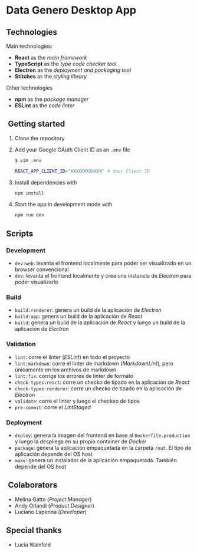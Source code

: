 # Data Genero Desktop App

## Technologies

Main technologies:

- **React** as the _main framework_
- **TypeScript** as the _type code checker tool_
- **Electron** as the _deployment and packaging tool_
- **Stitches** as the _styling library_

Other technologies

- **npm** as the _package manager_
- **ESLint** as the _code linter_

##  Getting started

1. Clone the repository
1. Add your Google OAuth Client ID as an `.env` file

    ```bash
    $ vim .env
    
    REACT_APP_CLIENT_ID="XXXXXXXXXXXX" # Your Client ID
    ```

1. Install dependencies with

    ```bash
    npm install
    ```

1. Start the app in development mode with

    ```bash
    npm run dev
    ```

## Scripts

### Development

- `dev:web`: levanta el frontend localmente para poder ser visualizado en un
browser convencional
- `dev`: levanta el frontend localmente y crea una instancia de _Electron_ para
poder visualizarlo

### Build

- `build:renderer`: genera un build de la aplicación de _Electron_
- `build:app`: genera un build de la aplicación de _React_
- `build`: genera un build de la aplicación de _React_ y luego un build de la
aplicación de _Electron_

### Validation

- `lint`: corre el linter (_ESLint_) en todo el proyecto
- `lint:markdown`: corre el linter de markdown (_MarkdownLint_), pero
únicamente en los archivos de markdown
- `lint:fix`: corrige los errores de linter de formato
- `check-types:react`: corre un checko de tipado en la aplicación de _React_
- `check-types:renderer`: corre un checko de tipado en la aplicación de
_Electron_
- `validate`: corre el linter y luego el checkeo de tipos
- `pre-commit`: corre el _LintStaged_

### Deployment

- `deploy`: genera la imagen del frontend en base al `Dockerfile.production` y
luego la despliega en su propio container de _Docker_
- `package`: genera la aplicación empaquetada en la carpeta `/out`. El tipo de
aplicación depende del OS host
- `make`: genera un instalador de la aplicación empaquetada. También depende del
OS host

##  Colaborators

- Melina Gatto (_Project Manager_)
- Andy Orlandi (_Product Designer_)
- Luciano Lapenna (_Developer_)

## Special thanks

- Lucia Wainfeld
